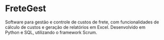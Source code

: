 # FreteGest
Software para gestão e controle de custos de frete, com funcionalidades de cálculo de custos e geração de relatórios em Excel. Desenvolvido em Python e SQL, utilizando o framework Scrum.
